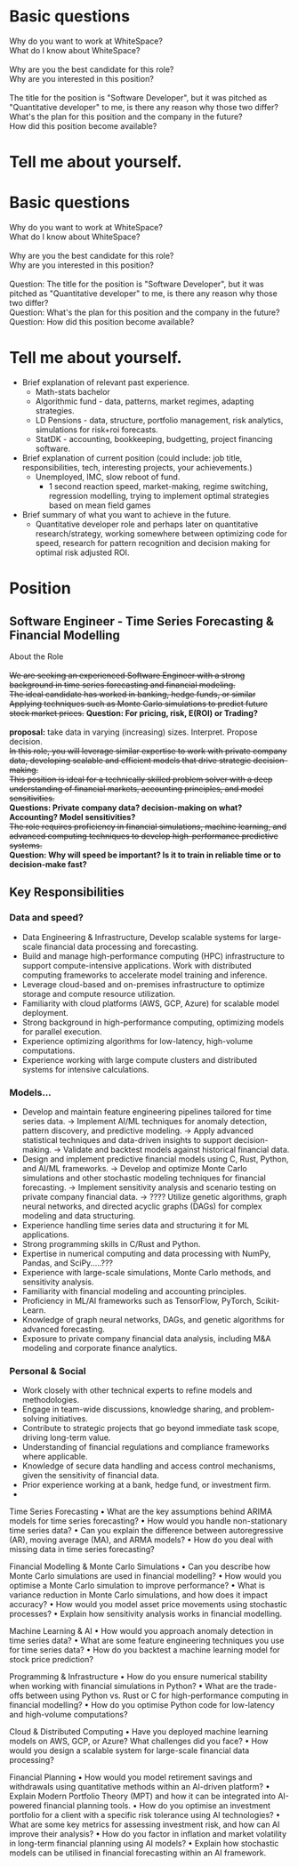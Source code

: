 # Basic questions
Why do you want to work at WhiteSpace?\
What do I know about WhiteSpace?
<br>
<br>
Why are you the best candidate for this role?\
Why are you interested in this position?
<br>
<br>
The title for the position is "Software Developer", but it was pitched as "Quantitative developer" to me, is there any reason why those two differ?\
What's the plan for this position and the company in the future?\
How did this position become available?



# Tell me about yourself.
# Basic questions
Why do you want to work at WhiteSpace?\
What do I know about WhiteSpace?
<br>
<br>
Why are you the best candidate for this role?\
Why are you interested in this position?
<br>
<br>
Question: The title for the position is "Software Developer", but it was pitched as "Quantitative developer" to me, is there any reason why those two differ?\
Question: What's the plan for this position and the company in the future?\
Question: How did this position become available?

# Tell me about yourself.
- Brief explanation of relevant past experience.
  - Math-stats bachelor
  - Algorithmic fund - data, patterns, market regimes, adapting strategies.
  - LD Pensions - data, structure, portfolio management, risk analytics, simulations for risk+roi forecasts.
  - StatDK - accounting, bookkeeping, budgetting, project financing software.
- Brief explanation of current position (could include: job title, responsibilities, tech, interesting projects, your achievements.)
  - Unemployed, IMC, slow reboot of fund.
    - 1 second reaction speed, market-making, regime switching, regression modelling, trying to implement optimal strategies based on mean field games
- Brief summary of what you want to achieve in the future.
  - Quantitative developer role and perhaps later on quantitative research/strategy, working somewhere between optimizing code for speed, research for pattern recognition and decision making for optimal risk adjusted ROI.


# Position

## Software Engineer - Time Series Forecasting & Financial Modelling 
About the Role  
<br>
~~We are seeking an experienced Software Engineer with a strong background in time series forecasting and financial modeling.~~\
~~The ideal candidate has worked in banking, hedge funds, or similar~~\
~~Applying techniques such as Monte Carlo simulations to predict future stock market prices.~~ **Question: For pricing, risk, E(ROI) or Trading?**\
<br>
**proposal:** take data in varying (increasing) sizes. Interpret. Propose decision.\
~~In this role, you will leverage similar expertise to work with private company data, developing scalable and efficient models that drive strategic decision-making.~~ \
~~This position is ideal for a technically skilled problem solver with a deep understanding of financial markets, accounting principles, and model sensitivities.~~\
**Questions: Private company data? decision-making on what? Accounting? Model sensitivities?**\
~~The role requires proficiency in financial simulations, machine learning, and advanced computing techniques to develop high-performance predictive systems.~~\
**Question: Why will speed be important? Is it to train in reliable time or to decision-make fast?**
<br>
## Key Responsibilities  

### Data and speed? 
- Data Engineering & Infrastructure, Develop scalable systems for large-scale financial data processing and forecasting. 
- Build and manage high-performance computing (HPC) infrastructure to support compute-intensive applications. Work with distributed computing frameworks to accelerate model training and inference.
- Leverage cloud-based and on-premises infrastructure to optimize storage and compute resource utilization.
- Familiarity with cloud platforms (AWS, GCP, Azure) for scalable model deployment.
- Strong background in high-performance computing, optimizing models for parallel execution.
- Experience optimizing algorithms for low-latency, high-volume computations.
- Experience working with large compute clusters and distributed systems for intensive calculations.



### Models...
- Develop and maintain feature engineering pipelines tailored for time series data. -> Implement AI/ML techniques for anomaly detection, pattern discovery, and predictive modeling. -> Apply advanced statistical techniques and data-driven insights to support decision-making. -> Validate and backtest models against historical financial data.   
- Design and implement predictive financial models using C, Rust, Python, and AI/ML frameworks. -> Develop and optimize Monte Carlo simulations and other stochastic modeling techniques for financial forecasting. -> Implement sensitivity analysis and scenario testing on private company financial data. -> ???? Utilize genetic algorithms, graph neural networks, and directed acyclic graphs (DAGs) for complex modeling and data structuring.
- Experience handling time series data and structuring it for ML applications.
- Strong programming skills in C/Rust and Python.
- Expertise in numerical computing and data processing with NumPy, Pandas, and SciPy.....???
- Experience with large-scale simulations, Monte Carlo methods, and sensitivity analysis.
- Familiarity with financial modeling and accounting principles.
- Proficiency in ML/AI frameworks such as TensorFlow, PyTorch, Scikit-Learn.
- Knowledge of graph neural networks, DAGs, and genetic algorithms for advanced forecasting.
- Exposure to private company financial data analysis, including M&A modeling and corporate finance analytics.

### Personal & Social
- Work closely with other technical experts to refine models and methodologies.
- Engage in team-wide discussions, knowledge sharing, and problem-solving initiatives.
- Contribute to strategic projects that go beyond immediate task scope, driving long-term value.
- Understanding of financial regulations and compliance frameworks where applicable.
- Knowledge of secure data handling and access control mechanisms, given the sensitivity of financial data.
- Prior experience working at a bank, hedge fund, or investment firm.
- 
 



Time Series Forecasting
•	What are the key assumptions behind ARIMA models for time series forecasting?
•	How would you handle non-stationary time series data?
•	Can you explain the difference between autoregressive (AR), moving average (MA), and ARMA models?
•	How do you deal with missing data in time series forecasting?
 
Financial Modelling & Monte Carlo Simulations
•	Can you describe how Monte Carlo simulations are used in financial modelling?
•	How would you optimise a Monte Carlo simulation to improve performance?
•	What is variance reduction in Monte Carlo simulations, and how does it impact accuracy?
•	How would you model asset price movements using stochastic processes?
•	Explain how sensitivity analysis works in financial modelling.
 
Machine Learning & AI
•	How would you approach anomaly detection in time series data?
•	What are some feature engineering techniques you use for time series data?
•	How do you backtest a machine learning model for stock price prediction?
 
Programming & Infrastructure
•	How do you ensure numerical stability when working with financial simulations in Python?
•	What are the trade-offs between using Python vs. Rust or C for high-performance computing in financial modelling?
•	How do you optimise Python code for low-latency and high-volume computations?
 
Cloud & Distributed Computing
•	Have you deployed machine learning models on AWS, GCP, or Azure? What challenges did you face?
•	How would you design a scalable system for large-scale financial data processing?

Financial Planning
•	How would you model retirement savings and withdrawals using quantitative methods within an AI-driven platform?
•	Explain Modern Portfolio Theory (MPT) and how it can be integrated into AI-powered financial planning tools.
•	How do you optimise an investment portfolio for a client with a specific risk tolerance using AI technologies?
•	What are some key metrics for assessing investment risk, and how can AI improve their analysis?
•	How do you factor in inflation and market volatility in long-term financial planning using AI models?
•	Explain how stochastic models can be utilised in financial forecasting within an AI framework.

